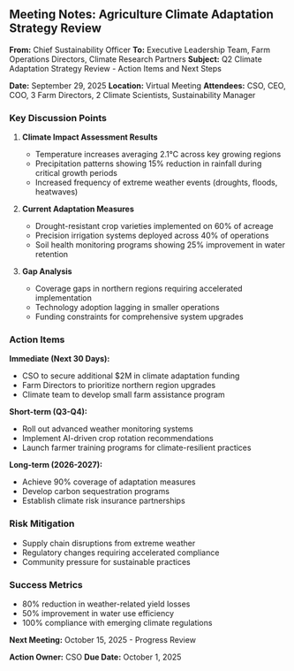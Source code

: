 ## Meeting Notes: Agriculture Climate Adaptation Strategy Review

**From:** Chief Sustainability Officer
**To:** Executive Leadership Team, Farm Operations Directors, Climate Research Partners
**Subject:** Q2 Climate Adaptation Strategy Review - Action Items and Next Steps

**Date:** September 29, 2025
**Location:** Virtual Meeting
**Attendees:** CSO, CEO, COO, 3 Farm Directors, 2 Climate Scientists, Sustainability Manager

### Key Discussion Points

1. **Climate Impact Assessment Results**
   - Temperature increases averaging 2.1°C across key growing regions
   - Precipitation patterns showing 15% reduction in rainfall during critical growth periods
   - Increased frequency of extreme weather events (droughts, floods, heatwaves)

2. **Current Adaptation Measures**
   - Drought-resistant crop varieties implemented on 60% of acreage
   - Precision irrigation systems deployed across 40% of operations
   - Soil health monitoring programs showing 25% improvement in water retention

3. **Gap Analysis**
   - Coverage gaps in northern regions requiring accelerated implementation
   - Technology adoption lagging in smaller operations
   - Funding constraints for comprehensive system upgrades

### Action Items

**Immediate (Next 30 Days):**
- CSO to secure additional $2M in climate adaptation funding
- Farm Directors to prioritize northern region upgrades
- Climate team to develop small farm assistance program

**Short-term (Q3-Q4):**
- Roll out advanced weather monitoring systems
- Implement AI-driven crop rotation recommendations
- Launch farmer training programs for climate-resilient practices

**Long-term (2026-2027):**
- Achieve 90% coverage of adaptation measures
- Develop carbon sequestration programs
- Establish climate risk insurance partnerships

### Risk Mitigation
- Supply chain disruptions from extreme weather
- Regulatory changes requiring accelerated compliance
- Community pressure for sustainable practices

### Success Metrics
- 80% reduction in weather-related yield losses
- 50% improvement in water use efficiency
- 100% compliance with emerging climate regulations

**Next Meeting:** October 15, 2025 - Progress Review

**Action Owner:** CSO
**Due Date:** October 1, 2025
